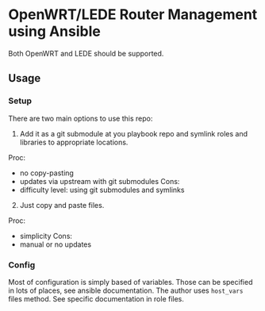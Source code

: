 # OpenWRT/LEDE Router Management using Ansible

Both OpenWRT and LEDE should be supported.

## Usage

### Setup

There are two main options to use this repo:

1. Add it as a git submodule at you playbook repo and symlink roles and libraries to appropriate locations.

  Proc:
  - no copy-pasting
  - updates via upstream with git submodules
  Cons:
  - difficulty level: using git submodules and symlinks

2. Just copy and paste files.

  Proc:
  - simplicity
  Cons:
  - manual or no updates

### Config

Most of configuration is simply based of variables. Those can be specified in lots of places, see ansible documentation. The author uses `host_vars` files method.
See specific documentation in role files.
